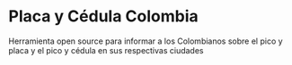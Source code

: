 # Placa y Cédula Colombia
Herramienta open source para informar a los Colombianos sobre el pico y placa y el pico y cédula en sus respectivas ciudades